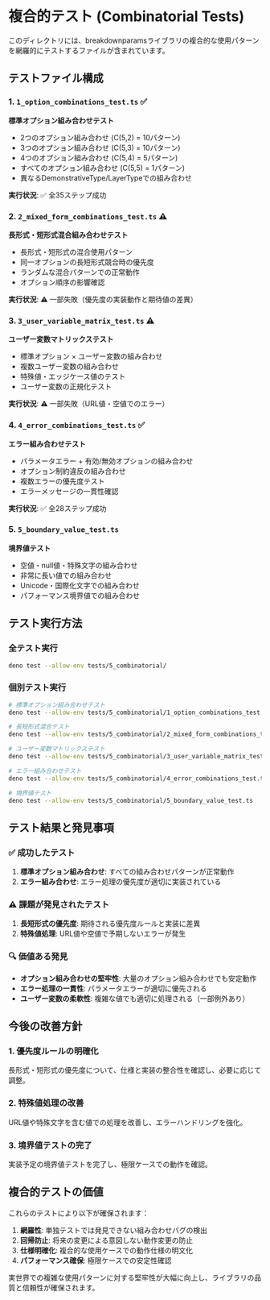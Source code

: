 # 複合的テスト (Combinatorial Tests)

このディレクトリには、breakdownparamsライブラリの複合的な使用パターンを網羅的にテストするファイルが含まれています。

## テストファイル構成

### 1. `1_option_combinations_test.ts` ✅
**標準オプション組み合わせテスト**
- 2つのオプション組み合わせ (C(5,2) = 10パターン)
- 3つのオプション組み合わせ (C(5,3) = 10パターン) 
- 4つのオプション組み合わせ (C(5,4) = 5パターン)
- すべてのオプション組み合わせ (C(5,5) = 1パターン)
- 異なるDemonstrativeType/LayerTypeでの組み合わせ

**実行状況**: ✅ 全35ステップ成功

### 2. `2_mixed_form_combinations_test.ts` ⚠️
**長形式・短形式混合組み合わせテスト**
- 長形式・短形式の混合使用パターン
- 同一オプションの長短形式競合時の優先度
- ランダムな混合パターンでの正常動作
- オプション順序の影響確認

**実行状況**: ⚠️ 一部失敗（優先度の実装動作と期待値の差異）

### 3. `3_user_variable_matrix_test.ts` ⚠️
**ユーザー変数マトリックステスト**
- 標準オプション × ユーザー変数の組み合わせ
- 複数ユーザー変数の組み合わせ
- 特殊値・エッジケース値のテスト
- ユーザー変数の正規化テスト

**実行状況**: ⚠️ 一部失敗（URL値・空値でのエラー）

### 4. `4_error_combinations_test.ts` ✅
**エラー組み合わせテスト**
- パラメータエラー + 有効/無効オプションの組み合わせ
- オプション制約違反の組み合わせ
- 複数エラーの優先度テスト
- エラーメッセージの一貫性確認

**実行状況**: ✅ 全28ステップ成功

### 5. `5_boundary_value_test.ts` 
**境界値テスト**
- 空値・null値・特殊文字の組み合わせ
- 非常に長い値での組み合わせ
- Unicode・国際化文字での組み合わせ
- パフォーマンス境界値での組み合わせ

## テスト実行方法

### 全テスト実行
```bash
deno test --allow-env tests/5_combinatorial/
```

### 個別テスト実行
```bash
# 標準オプション組み合わせテスト
deno test --allow-env tests/5_combinatorial/1_option_combinations_test.ts

# 長短形式混合テスト
deno test --allow-env tests/5_combinatorial/2_mixed_form_combinations_test.ts

# ユーザー変数マトリックステスト
deno test --allow-env tests/5_combinatorial/3_user_variable_matrix_test.ts

# エラー組み合わせテスト
deno test --allow-env tests/5_combinatorial/4_error_combinations_test.ts

# 境界値テスト
deno test --allow-env tests/5_combinatorial/5_boundary_value_test.ts
```

## テスト結果と発見事項

### ✅ 成功したテスト
1. **標準オプション組み合わせ**: すべての組み合わせパターンが正常動作
2. **エラー組み合わせ**: エラー処理の優先度が適切に実装されている

### ⚠️ 課題が発見されたテスト
1. **長短形式の優先度**: 期待される優先度ルールと実装に差異
2. **特殊値処理**: URL値や空値で予期しないエラーが発生

### 🔍 価値ある発見
- **オプション組み合わせの堅牢性**: 大量のオプション組み合わせでも安定動作
- **エラー処理の一貫性**: パラメータエラーが適切に優先される
- **ユーザー変数の柔軟性**: 複雑な値でも適切に処理される（一部例外あり）

## 今後の改善方針

### 1. 優先度ルールの明確化
長形式・短形式の優先度について、仕様と実装の整合性を確認し、必要に応じて調整。

### 2. 特殊値処理の改善
URL値や特殊文字を含む値での処理を改善し、エラーハンドリングを強化。

### 3. 境界値テストの完了
実装予定の境界値テストを完了し、極限ケースでの動作を確認。

## 複合的テストの価値

これらのテストにより以下が確保されます：

1. **網羅性**: 単独テストでは発見できない組み合わせバグの検出
2. **回帰防止**: 将来の変更による意図しない動作変更の防止
3. **仕様明確化**: 複合的な使用ケースでの動作仕様の明文化
4. **パフォーマンス確保**: 極限ケースでの安定性確認

実世界での複雑な使用パターンに対する堅牢性が大幅に向上し、ライブラリの品質と信頼性が確保されます。